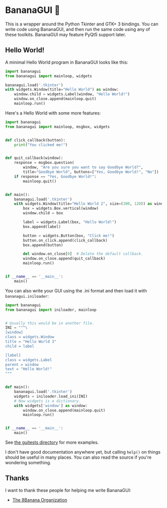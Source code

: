 # BananaGUI :banana:

This is a wrapper around the Python Tkinter and GTK+ 3 bindings. You can
write code using BananaGUI, and then run the same code using any of
these toolkits. BananaGUI may feature PyQt5 support later.

## Hello World!

A minimal Hello World program in BananaGUI looks like this:

```py
import bananagui
from bananagui import mainloop, widgets

bananagui.load('.tkinter')
with widgets.Window(title="Hello World") as window:
    window.child = widgets.Label(window, "Hello World!")
    window.on_close.append(mainloop.quit)
    mainloop.run()
```

Here's a Hello World with some more features:

```py
import bananagui
from bananagui import mainloop, msgbox, widgets


def click_callback(button):
    print("You clicked me!")


def quit_callback(window):
    response = msgbox.question(
        window, "Are you sure you want to say Goodbye World?",
        title="Goodbye World", buttons=["Yes, Goodbye World!", "No"])
    if response == "Yes, Goodbye World!":
        mainloop.quit()


def main():
    bananagui.load('.tkinter')
    with widgets.Window(title="Hello World 2", size=(300, 120)) as window:
        box = widgets.Box.vertical(window)
        window.child = box

        label = widgets.Label(box, "Hello World!")
        box.append(label)

        button = widgets.Button(box, "Click me!")
        button.on_click.append(click_callback)
        box.append(button)

        del window.on_close[0]  # Delete the default callback.
        window.on_close.append(quit_callback)
        mainloop.run()


if __name__ == '__main__':
    main()
```

You can also write your GUI using the .ini format and then load it with
`bananagui.iniloader`:

```py
import bananagui
from bananagui import iniloader, mainloop


# Usually this would be in another file.
INI = """\
[window]
class = widgets.Window
title = "Hello World 3"
child = label

[label]
class = widgets.Label
parent = window
text = "Hello World!"
"""


def main():
    bananagui.load('.tkinter')
    widgets = iniloader.load_ini(INI)
    # Now widgets is a dictionary.
    with widgets['window'] as window:
        window.on_close.append(mainloop.quit)
        mainloop.run()


if __name__ == '__main__':
    main()
```

See [the guitests directory](guitests) for more examples.

I don't have good documentation anywhere yet, but calling `help()` on
things should be useful in many places. You can also read the source if
you're wondering something.

## Thanks

I want to thank these people for helping me write BananaGUI:

- [The 8Banana Organization](https://github.com/8Banana)
